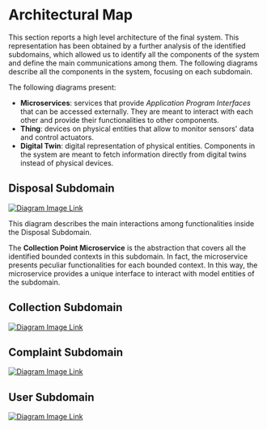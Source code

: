 # Architectural Map

This section reports a high level architecture of the final system. This representation has been obtained by a further analysis of the identified subdomains, which allowed us to identify all the components of the system and define the main communications among them. The following diagrams describe all the components in the system, focusing on each subdomain.

The following diagrams present:
* **Microservices**: services that provide *Application Program Interfaces* that can be accessed externally. They are meant to interact with each other and provide their functionalities to other components.
* **Thing**: devices on physical entities that allow to monitor sensors' data and control actuators. 
* **Digital Twin**: digital representation of physical entities. Components in the system are meant to fetch information directly from digital twins instead of physical devices.

## Disposal Subdomain

[![Diagram Image Link](https://tinyurl.com/2qtn27pe)](https://tinyurl.com/2qtn27pe)<!--![Diagram Image Link](./disposal-subdomain-architectural-map.puml)-->

This diagram describes the main interactions among functionalities inside the Disposal Subdomain. 

The **Collection Point Microservice** is the abstraction that covers all the identified bounded contexts in this subdomain. In fact, the microservice presents peculiar functionalities for each bounded context. In this way, the microservice provides a unique interface to interact with model entities of the subdomain.

## Collection Subdomain

[![Diagram Image Link](https://tinyurl.com/2mxgqbf4)](https://tinyurl.com/2mxgqbf4)<!--![Diagram Image Link](./collection-subdomain-architectural-map.puml)-->

## Complaint Subdomain

[![Diagram Image Link](https://tinyurl.com/2jrg3dqm)](https://tinyurl.com/2jrg3dqm)<!--![Diagram Image Link](./complaint-subdomain-architectural-map.puml)-->

## User Subdomain

[![Diagram Image Link](https://tinyurl.com/2ok86gh3)](https://tinyurl.com/2ok86gh3)<!--![Diagram Image Link](./user-subdomain-architectural-map.puml)-->